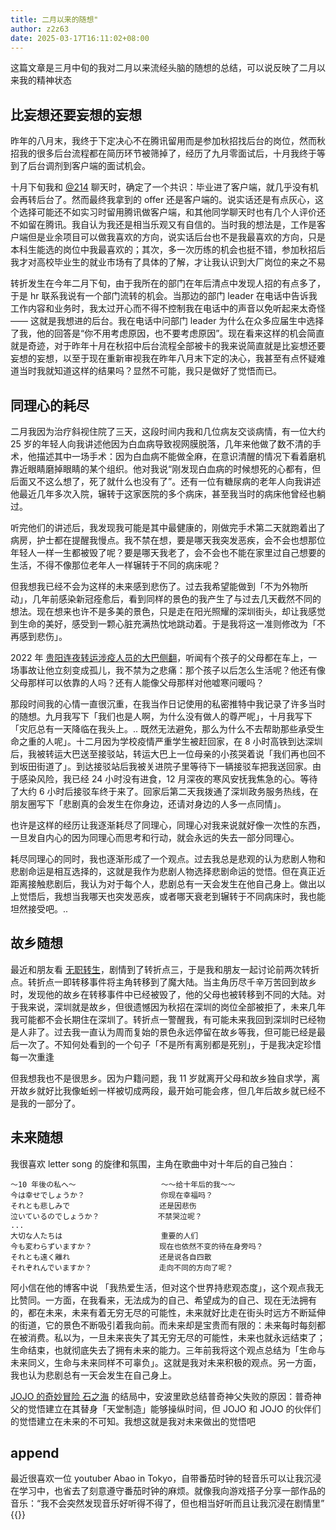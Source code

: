 ```yaml
---
title: 二月以来的随想"
author: z2z63
date: 2025-03-17T16:11:02+08:00
---
```


这篇文章是三月中旬的我对二月以来流经头脑的随想的总结，可以说反映了二月以来我的精神状态

## 比妄想还要妄想的妄想
<!--more-->
昨年的八月末，我终于下定决心不在腾讯留用而是参加秋招找后台的岗位，然而秋招我的很多后台流程都在简历环节被筛掉了，经历了九月零面试后，十月我终于等到了后台调剂到客户端的面试机会。  

十月下旬我和 [@214](https://www.214polaris.top/) 聊天时，确定了一个共识：毕业进了客户端，就几乎没有机会再转后台了。然而最终我拿到的 offer 还是客户端的。说实话还是有点灰心，这个选择可能还不如实习时留用腾讯做客户端，和其他同学聊天时也有几个人评价还不如留在腾讯。我自认为我还是相当乐观又有自信的。当时我的想法是，工作是客户端但是业余项目可以做我喜欢的方向，说实话后台也不是我最喜欢的方向，只是本科生能选的岗位中我最喜欢的；其次，多一次历练的机会也挺不错，参加秋招后我才对高校毕业生的就业市场有了具体的了解，才让我认识到大厂岗位的来之不易

转折发生在今年二月下旬，由于我所在的部门在年后清点中发现人招的有点多了，于是 hr 联系我说有一个部门流转的机会。当那边的部门 leader 在电话中告诉我工作内容和业务时，我太过开心而不得不控制我在电话中的声音以免听起来太奇怪 —— 这就是我想进的后台。我在电话中问部门 leader 为什么在众多应届生中选择了我，他的回答是“你不用考虑原因，也不要考虑原因”。现在看来这样的机会简直就是奇迹，对于昨年十月在秋招中后台流程全部被卡的我来说简直就是比妄想还要妄想的妄想，以至于现在重新审视我在昨年八月末下定的决心，我甚至有点怀疑难道当时我就知道这样的结果吗？显然不可能，我只是做好了觉悟而已。

## 同理心的耗尽

二月我因为治疗斜视住院了三天，这段时间内我和几位病友交谈病情，有一位大约 25 岁的年轻人向我讲述他因为白血病导致视网膜脱落，几年来他做了数不清的手术，他描述其中一场手术：因为白血病不能做全麻，在意识清醒的情况下看着磨机靠近眼睛磨掉眼睛的某个组织。他对我说“刚发现白血病的时候想死的心都有，但后面又不这么想了，死了就什么也没有了”。还有一位有糖尿病的老年人向我讲述他最近几年多次入院，辗转于这家医院的多个病床，甚至我当时的病床他曾经也躺过。

听完他们的讲述后，我发现我可能是其中最健康的，刚做完手术第二天就跑着出了病房，护士都在提醒我慢点。我不禁在想，要是哪天我突发恶疾，会不会也想那位年轻人一样一生都被毁了呢？要是哪天我老了，会不会也不能在家里过自己想要的生活，不得不像那位老年人一样辗转于不同的病床呢？

但我想我已经不会为这样的未来感到悲伤了。过去我希望能做到「不为外物所动」，几年前感染新冠痊愈后，看到同样的景色的我产生了与过去几天截然不同的想法。现在想来也许不是多美的景色，只是走在阳光照耀的深圳街头，却让我感觉到生命的美好，感受到一颗心脏充满热忱地跳动着。于是我将这一准则修改为「不再感到悲伤」。

2022 年 [贵阳连夜转运涉疫人员的大巴侧翻](https://baike.baidu.com/item/9%C2%B718%E4%B8%89%E8%8D%94%E9%AB%98%E9%80%9F%E5%AE%A2%E8%BD%A6%E4%BE%A7%E7%BF%BB%E4%BA%8B%E6%95%85/62001575)，听闻有个孩子的父母都在车上，一场事故让他立刻变成孤儿，我不禁为之悲痛：那个孩子以后怎么生活呢？他还有像父母那样可以依靠的人吗？还有人能像父母那样对他嘘寒问暖吗？

那段时间我的心情一直很沉重，在我当作日记使用的私密推特中我记录了许多当时的随想。九月我写下「我们也是人啊，为什么没有做人的尊严呢」，十月我写下「灾厄总有一天降临在我头上。.. 既然无法避免，那么为什么不去帮助那些承受生命之重的人呢」。十二月因为学校疫情严重学生被赶回家，在 8 小时高铁到达深圳后，我被转运大巴送至接驳站，转运大巴上一位母亲的小孩哭着说「我们再也回不到坂田街道了」。到达接驳站后我被关进院子里等待下一辆接驳车把我送回家。由于感染风险，我已经 24 小时没有进食，12 月深夜的寒风安抚我焦急的心。等待了大约 6 小时后接驳车终于来了。回家后第二天我拨通了深圳政务服务热线，在朋友圈写下「悲剧真的会发生在你身边，还请对身边的人多一点同情」。

也许是这样的经历让我逐渐耗尽了同理心，同理心对我来说就好像一次性的东西，一旦发自内心的因为同理心而思考和行动，就会永远的失去一部分同理心。

耗尽同理心的同时，我也逐渐形成了一个观点。过去我总是悲观的认为悲剧人物和悲剧命运是相互选择的，这就是我作为悲剧人物选择悲剧命运的觉悟。但在真正近距离接触悲剧后，我认为对于每个人，悲剧总有一天会发生在他自己身上。做出以上觉悟后，我想当我哪天也突发恶疾，或者哪天衰老到辗转于不同病床时，我也能坦然接受吧。..

## 故乡随想

最近和朋友看 [无职转生](https://zh.moegirl.org.cn/%E6%97%A0%E8%81%8C%E8%BD%AC%E7%94%9F%EF%BD%9E%E5%88%B0%E4%BA%86%E5%BC%82%E4%B8%96%E7%95%8C%E5%B0%B1%E6%8B%BF%E5%87%BA%E7%9C%9F%E6%9C%AC%E4%BA%8B%EF%BD%9E)，剧情到了转折点三，于是我和朋友一起讨论前两次转折点。转折点一即转移事件将主角转移到了魔大陆。当主角历尽千辛万苦回到故乡时，发现他的故乡在转移事件中已经被毁了，他的父母也被转移到不同的大陆。对于我来说，深圳就是故乡，但很遗憾因为秋招在深圳的岗位全部被拒了，未来几年我可能都不会长期住在深圳了。转折点一警醒我，有可能未来我回到深圳时已经物是人非了。过去我一直认为周而复始的景色永远停留在故乡等我，但可能已经是最后一次了。不知何处看到的一个句子「不是所有离别都是死别」，于是我决定珍惜每一次重逢

但我想我也不是很思乡。因为户籍问题，我 11 岁就离开父母和故乡独自求学，离开故乡就好比我像蚯蚓一样被切成两段，最开始可能会疼，但几年后故乡就已经不是我的一部分了。

## 未来随想

我很喜欢 letter song 的旋律和氛围，主角在歌曲中对十年后的自己独白：

```text
～10 年後の私へ～                   ～～给十年后的我～～
今は幸せでしょうか？                 你现在幸福吗？
それとも悲しみで                    还是因悲伤
泣いているのでしょうか？             不禁哭泣呢？
...
大切な人たちは                      重要的人们
今も変わらずいますか？               现在也依然不变的待在身旁吗？
それとも遠く離れ                    还是说各自四散
それぞれんでいますか？               走向不同的方向了呢？
```

阿小信在他的博客中说 「我热爱生活，但对这个世界持悲观态度」，这个观点我无比赞同。一方面，在我看来，无法成为的自己、希望成为的自己、现在无法拥有的，都在未来，未来有着无穷无尽的可能性，未来就好比走在街头时远方不断延伸的街道，它的景色不断吸引着我向前。而未来却是宝贵而有限的：未来每时每刻都在被消费。私以为，一旦未来丧失了其无穷无尽的可能性，未来也就永远结束了；生命结束，也就彻底失去了拥有未来的能力。三年前我将这个观点总结为「生命与未来同义，生命与未来同样不可辜负」。这就是我对未来积极的观点。另一方面，我也认为悲剧总有一天会发生在自己身上。

[JOJO 的奇妙冒险 石之海](https://zh.moegirl.org.cn/zh-hk/%E7%9F%B3%E4%B9%8B%E6%B5%B7) 的结局中，安波里欧总结普奇神父失败的原因：普奇神父的觉悟建立在其替身「天堂制造」能够操纵时间，但 JOJO 和 JOJO 的伙伴们的觉悟建立在未来的不可知。我想这就是我对未来做出的觉悟吧

## append

最近很喜欢一位 youtuber Abao in Tokyo，自带番茄时钟的轻音乐可以让我沉浸在学习中，也省去了刻意遵守番茄时钟的麻烦。就像我向游戏搭子分享一部作品的音乐：“我不会突然发现音乐好听得不得了，但也相当好听而且让我沉浸在剧情里”
{{<youtube ATOPZqUfzUo>}}